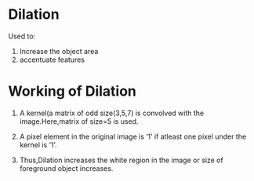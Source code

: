 # Dilation

Used to:
1. Increase the object area
2. accentuate features

# Working of Dilation

1. A kernel(a matrix of odd size(3,5,7) is convolved with the image.Here,matrix of size=5 is used.

2. A pixel element in the original image is ‘1’ if atleast one pixel under the kernel is ‘1’.

3. Thus,Dilation increases the white region in the image or size of foreground object increases.
